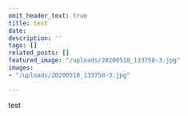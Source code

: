 ```yaml
---
omit_header_text: true
title: test
date: 
description: ''
tags: []
related_posts: []
featured_image: "/uploads/20200518_133758-3.jpg"
images:
- "/uploads/20200518_133758-3.jpg"

---
```

test
